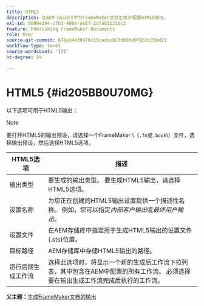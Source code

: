 ```yaml
---
title: HTML5
description: 在AEM Guides中为FrameMaker文档生成并配置HTML5输出。
exl-id: 0889e394-cfb1-4006-ae57-2dfa81123bc2
feature: Publishing FrameMaker Documents
role: User
source-git-commit: b78a34430476c15cadacb23d65bd978b3c25bd23
workflow-type: tm+mt
source-wordcount: '172'
ht-degree: 5%

---
```


# HTML5 {#id205BB0U70MG}

以下选项可用于HTML5输出：

>[!NOTE]
>
> 要打开HTML5的输出预设，请选择一个FrameMaker \（`.fm`或`.book`\）文件，选择输出预设，然后选择HTML5选项。

| HTML5选项 | 描述 |
|------------|-----------|
| 输出类型 | 要生成的输出类型。 要生成HTML5输出，请选择HTML5选项。 |
| 设置名称 | 为您正在创建的HTML5输出设置提供一个描述性名称。 例如，您可以指定&#x200B;*内部客户输出*&#x200B;或&#x200B;*最终用户输出*。 |
| 设置文件 | 在AEM存储库中指定用于生成HTML5输出的设置文件\(.sts\)位置。 |
| 目标路径 | AEM存储库中存储HTML5输出的路径。 |
| 运行后期生成工作流 | 选择此选项时，将显示一个新的生成后工作流下拉列表，其中包含在AEM中配置的所有工作流。 必须选择要在输出生成工作流完成后执行的工作流。 |

**父主题：**[&#x200B;生成FrameMaker文档的输出](fm-output-generatation.md)
